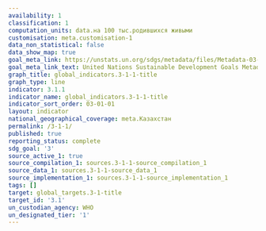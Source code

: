 ```yaml
---
availability: 1
classification: 1
computation_units: data.на 100 тыс.родившихся живыми
customisation: meta.customisation-1
data_non_statistical: false
data_show_map: true
goal_meta_link: https://unstats.un.org/sdgs/metadata/files/Metadata-03-01-01.pdf
goal_meta_link_text: United Nations Sustainable Development Goals Metadata (pdf 865kB)
graph_title: global_indicators.3-1-1-title
graph_type: line
indicator: 3.1.1
indicator_name: global_indicators.3-1-1-title
indicator_sort_order: 03-01-01
layout: indicator
national_geographical_coverage: meta.Казахстан
permalink: /3-1-1/
published: true
reporting_status: complete
sdg_goal: '3'
source_active_1: true
source_compilation_1: sources.3-1-1-source_compilation_1
source_data_1: sources.3-1-1-source_data_1
source_implementation_1: sources.3-1-1-source_implementation_1
tags: []
target: global_targets.3-1-title
target_id: '3.1'
un_custodian_agency: WHO
un_designated_tier: '1'
---
```

